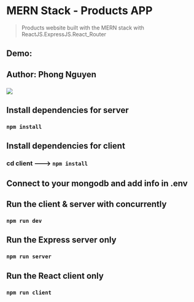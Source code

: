 # MERN Stack - Products APP

> Products website built with the MERN stack with ReactJS.ExpressJS.React_Router

## Demo:

## Author: Phong Nguyen

###

<img src="public/css/img/wideframe.jpeg">

## Install dependencies for server

### `npm install`

## Install dependencies for client

### cd client ---> `npm install`

## Connect to your mongodb and add info in .env

##

## Run the client & server with concurrently

### `npm run dev`

## Run the Express server only

### `npm run server`

## Run the React client only

### `npm run client`
